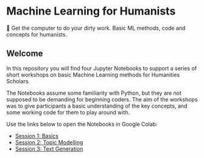 # Machine Learning for Humanists

:robot: Get the computer to do your dirty work. Basic ML methods, code and concepts for humanists.

## Welcome

In this repository you will find four Jupyter Notebooks to support a series of short workshops on basic Machine Learning methods for Humanities Scholars.

The Notebooks assume some familiarity with Python, but they are not supposed to be demanding for beginning coders. The aim of the workshops was to give participants a basic understanding of the key concepts, and some working code for them to play around with.

Use the links below to open the Notebooks in Google Colab:

* [Session 1: Basics](https://colab.research.google.com/github/michaelgfalk/machine-learning-for-humanists/blob/master/session-1-basics.ipynb)
* [Session 2: Topic Modelling](https://colab.research.google.com/github/michaelgfalk/machine-learning-for-humanists/blob/master/session-2-topic-modelling.ipynb)
* [Session 3: Text Generation](https://colab.research.google.com/github/michaelgfalk/machine-learnign-for-humanists/blob/master/session-3-text-gernation.ipynb)